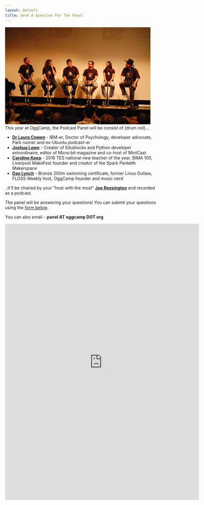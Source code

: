 ```yaml
---
layout: default
title: Send A Question For The Panel
---
```


<img src="/assets/img/Oggcamp11Podcast.jpg" class="right-float-crew" /> This year at OggCamp, the Podcast Panel will be consist of (drum roll)...
- <a href="http://lauracowen.co.uk/blog/about/">**Dr Laura Cowen**</a> - IBM-er, Doctor of Psychology, developer advocate, Park runner and ex-Ubuntu podcast-er
- <a href="https://about.me/joshua.lowe">**Joshua Lowe**</a> - Creator of Edublocks and Python developer extrordinaire, editor of Micro:bit magazine and co-host of MintCast
- <a href="https://twitter.com/Ka81">**Caroline Keep**</a> - 2018 TES national new teacher of the year, BIMA 100, Liverpool MakeFest founder and creator of the Spark Penketh Makerspace
- <a href="https://danlynch.org/">**Dan Lynch**</a> - Bronze 200m swimming certificate, former Linux Outlaw, FLOSS Weekly host, OggCamp founder and music nerd

..it'll be chaired by your "host with the most" <a href="https://joeress.com">**Joe Ressington**</a> and recorded as a podcast.

<p>The panel will be answering your questions! You can submit your questions using the <a href="https://docs.google.com/forms/d/e/1FAIpQLSe2ANrk7xZgppydu8BBSB1fi5qZhsqJFG1lt0B_q0lrZY-R3A/viewform">form below</a>.</p>

You can also email - **panel AT oggcamp DOT org**


<iframe class="panelform" src="https://docs.google.com/forms/d/e/1FAIpQLSe2ANrk7xZgppydu8BBSB1fi5qZhsqJFG1lt0B_q0lrZY-R3A/viewform?embedded=true" width="640" height="911" frameborder="0" marginheight="0" marginwidth="0">Loading…</iframe>

